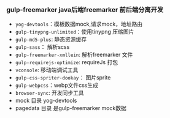 ### gulp-freemarker java后端freemarker 前后端分离开发
- `yog-devtools`：模板数据mock,请求mock，地址路由
- `gulp-tinypng-unlimited`：使用tinypng 压缩图片
- `gulp-md5-plus`: 静态资源缓存
- `gulp-sass`： 解析scss
- `gulp-freemarker-xmllein`: 解析freemarker 文件
- `gulp-requirejs-optimize`: requireJs 打包
- `vconsole`: 移动端调试工具
- `gulp-css-spriter-dookay`： 图片sprite
- `gulp-webpcss`：webp文件css生成
- `browser-sync`: 开发同步工具
-  mock 目录 yog-devtools
- pagedata 目录 是gulp-freemarker mock数据
